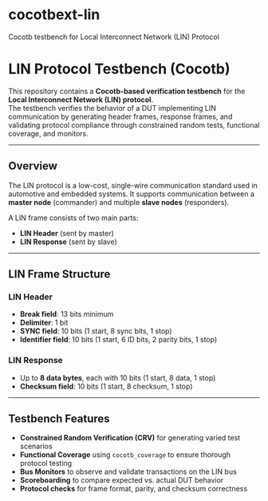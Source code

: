 # cocotbext-lin
Cocotb testbench for Local Interconnect Network (LIN) Protocol
# LIN Protocol Testbench (Cocotb)

This repository contains a **Cocotb-based verification testbench** for the **Local Interconnect Network (LIN) protocol**.  
The testbench verifies the behavior of a DUT implementing LIN communication by generating header frames, response frames, and validating protocol compliance through constrained random tests, functional coverage, and monitors.

---

## Overview

The LIN protocol is a low-cost, single-wire communication standard used in automotive and embedded systems. It supports communication between a **master node** (commander) and multiple **slave nodes** (responders).

A LIN frame consists of two main parts:

- **LIN Header** (sent by master)  
- **LIN Response** (sent by slave)

---

## LIN Frame Structure

### LIN Header
- **Break field**: 13 bits minimum  
- **Delimiter**: 1 bit  
- **SYNC field**: 10 bits (1 start, 8 sync bits, 1 stop)  
- **Identifier field**: 10 bits (1 start, 6 ID bits, 2 parity bits, 1 stop)  

### LIN Response
- Up to **8 data bytes**, each with 10 bits (1 start, 8 data, 1 stop)  
- **Checksum field**: 10 bits (1 start, 8 checksum, 1 stop)  

---

## Testbench Features

- **Constrained Random Verification (CRV)** for generating varied test scenarios  
- **Functional Coverage** using `cocotb_coverage` to ensure thorough protocol testing  
- **Bus Monitors** to observe and validate transactions on the LIN bus  
- **Scoreboarding** to compare expected vs. actual DUT behavior  
- **Protocol checks** for frame format, parity, and checksum correctness  



